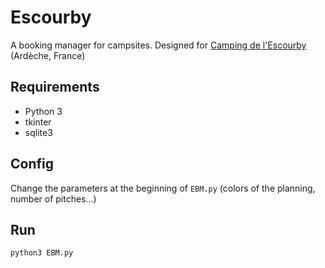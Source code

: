 # Escourby
A booking manager for campsites.
Designed for [Camping de l'Escourby](https://www.camping-escourby-ardeche.com/) (Ardèche, France)

## Requirements
- Python 3
- tkinter
- sqlite3

## Config
Change the parameters at the beginning of `EBM.py` (colors of the planning, number of pitches...)

## Run
```
python3 EBM.py
```
